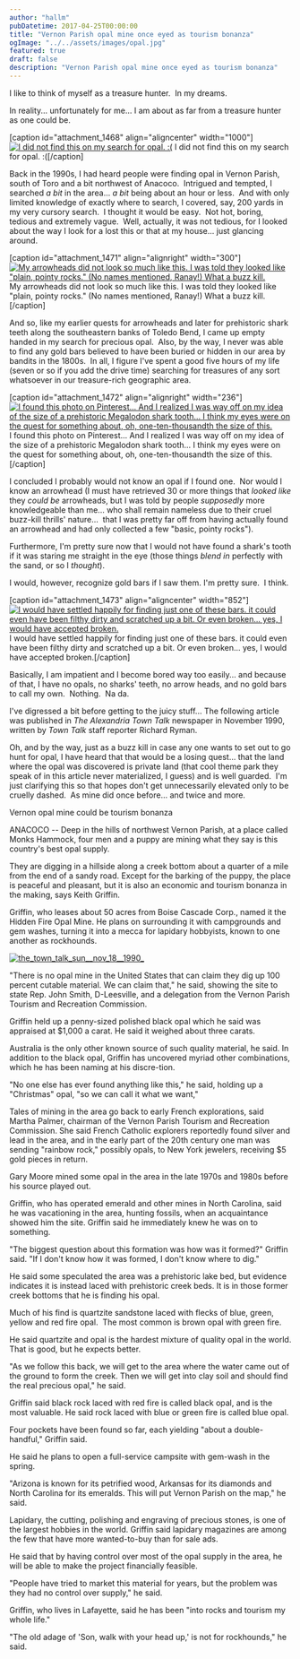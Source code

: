 ```yaml
---
author: "hallm"
pubDatetime: 2017-04-25T00:00:00
title: "Vernon Parish opal mine once eyed as tourism bonanza"
ogImage: "../../assets/images/opal.jpg"
featured: true
draft: false
description: "Vernon Parish opal mine once eyed as tourism bonanza"
---
```


I like to think of myself as a treasure hunter.  In my dreams.

In reality... unfortunately for me... I am about as far from a treasure hunter as one could be.

\[caption id="attachment\_1468" align="aligncenter" width="1000"\][![I did not find this on my search for opal. :(](images/opal.jpg)](https://allthingssabine.com/wp-content/uploads/2017/04/opal.jpg) I did not find this on my search for opal. :(\[/caption\]

Back in the 1990s, I had heard people were finding opal in Vernon Parish, south of Toro and a bit northwest of Anacoco.  Intrigued and tempted, I searched _a bit_ in the area... _a bit_ being about an hour or less.  And with only limited knowledge of exactly where to search, I covered, say, 200 yards in my very cursory search.  I thought it would be easy.  Not hot, boring, tedious and extremely vague.  Well, actually, it was not tedious, for I looked about the way I look for a lost this or that at my house... just glancing around.

\[caption id="attachment\_1471" align="alignright" width="300"\][![My arrowheads did not look so much like this. I was told they looked like "plain, pointy rocks." (No names mentioned, Ranay!) What a buzz kill.](images/arrowhead-300x251.jpg)](https://allthingssabine.com/wp-content/uploads/2017/04/arrowhead.jpg) My arrowheads did not look so much like this. I was told they looked like "plain, pointy rocks." (No names mentioned, Ranay!) What a buzz kill.\[/caption\]

And so, like my earlier quests for arrowheads and later for prehistoric shark teeth along the southeastern banks of Toledo Bend, I came up empty handed in my search for precious opal.  Also, by the way, I never was able to find any gold bars believed to have been buried or hidden in our area by bandits in the 1800s.  In all, I figure I've spent a good five hours of my life (seven or so if you add the drive time) searching for treasures of any sort whatsoever in our treasure-rich geographic area.

\[caption id="attachment\_1472" align="alignright" width="236"\][![I found this photo on Pinterest... And I realized I was way off on my idea of the size of a prehistoric Megalodon shark tooth... I think my eyes were on the quest for something about, oh, one-ten-thousandth the size of this.](images/shark.jpg)](https://allthingssabine.com/wp-content/uploads/2017/04/shark.jpg) I found this photo on Pinterest... And I realized I was way off on my idea of the size of a prehistoric Megalodon shark tooth... I think my eyes were on the quest for something about, oh, one-ten-thousandth the size of this.\[/caption\]

I concluded I probably would not know an opal if I found one.  Nor would I know an arrowhead (I must have retrieved 30 or more things that _looked like_ they _could be_ arrowheads, but I was told by people _supposedly_ more knowledgeable than me... who shall remain nameless due to their cruel buzz-kill thrills' nature...  that I was pretty far off from having actually found an arrowhead and had only collected a few "basic, pointy rocks").

Furthermore, I'm pretty sure now that I would not have found a shark's tooth if it was staring me straight in the eye (those things _blend in_ perfectly with the sand, or so I _thought_).

I would, however, recognize gold bars if I saw them. I'm pretty sure.  I think.

\[caption id="attachment\_1473" align="aligncenter" width="852"\][![I would have settled happily for finding just one of these bars. it could even have been filthy dirty and scratched up a bit. Or even broken... yes, I would have accepted broken.](images/gold.jpg)](https://allthingssabine.com/wp-content/uploads/2017/04/gold.jpg) I would have settled happily for finding just one of these bars. it could even have been filthy dirty and scratched up a bit. Or even broken... yes, I would have accepted broken.\[/caption\]

Basically, I am impatient and I become bored way too easily... and because of that, I have no opals, no sharks' teeth, no arrow heads, and no gold bars to call my own.  Nothing.  Na da.

I've digressed a bit before getting to the juicy stuff... The following article was published in _The Alexandria Town Talk_ newspaper in November 1990, written by _Town Talk_ staff reporter Richard Ryman.

Oh, and by the way, just as a buzz kill in case any one wants to set out to go hunt for opal, I have heard that that would be a losing quest... that the land where the opal was discovered is private land (that cool theme park they speak of in this article never materialized, I guess) and is well guarded.  I'm just clarifying this so that hopes don't get unnecessarily elevated only to be cruelly dashed.  As mine did once before... and twice and more.

Vernon opal mine could be tourism bonanza

ANACOCO -- Deep in the hills of northwest Vernon Parish, at a place called Monks Hammock, four men and a puppy are mining what they say is this country's best opal supply.

They are digging in a hillside along a creek bottom about a quarter of a mile from the end of a sandy road. Except for the barking of the puppy, the place is peaceful and pleasant, but it is also an economic and tourism bonanza in the making, says Keith Griffin.

Griffin, who leases about 50 acres from Boise Cascade Corp., named it the Hidden Fire Opal Mine. He plans on surrounding it with campgrounds and gem washes, turning it into a mecca for lapidary hobbyists, known to one another as rockhounds.

[![the_town_talk_sun__nov_18__1990_](images/The_Town_Talk_Sun__Nov_18__1990_-621x1024.jpg)](https://allthingssabine.com/wp-content/uploads/2017/04/The_Town_Talk_Sun__Nov_18__1990_.jpg)

"There is no opal mine in the United States that can claim they dig up 100 percent cutable material. We can claim that," he said, showing the site to state Rep. John Smith, D-Leesville, and a delegation from the Vernon Parish Tourism and Recreation Commission.

Griffin held up a penny-sized polished black opal which he said was appraised at $1,000 a carat. He said it weighed about three carats.

Australia is the only other known source of such quality material, he said. In addition to the black opal, Griffin has uncovered myriad other combinations, which he has been naming at his discre-tion.

"No one else has ever found anything like this," he said, holding up a "Christmas" opal, "so we can call it what we want,"

Tales of mining in the area go back to early French explorations, said Martha Palmer, chairman of the Vernon Parish Tourism and Recreation Commission. She said French Catholic explorers reportedly found silver and lead in the area, and in the early part of the 20th century one man was sending "rainbow rock," possibly opals, to New York jewelers, receiving $5 gold pieces in return.

Gary Moore mined some opal in the area in the late 1970s and 1980s before his source played out.

Griffin, who has operated emerald and other mines in North Carolina, said he was vacationing in the area, hunting fossils, when an acquaintance showed him the site. Griffin said he immediately knew he was on to something.

"The biggest question about this formation was how was it formed?" Griffin said. "If I don't know how it was formed, I don't know where to dig."

He said some speculated the area was a prehistoric lake bed, but evidence indicates it is instead laced with prehistoric creek beds. It is in those former creek bottoms that he is finding his opal.

Much of his find is quartzite sandstone laced with flecks of blue, green, yellow and red fire opal.  The most common is brown opal with green fire.

He said quartzite and opal is the hardest mixture of quality opal in the world. That is good, but he expects better.

"As we follow this back, we will get to the area where the water came out of the ground to form the creek. Then we will get into clay soil and should find the real precious opal," he said.

Griffin said black rock laced with red fire is called black opal, and is the most valuable. He said rock laced with blue or green fire is called blue opal.

Four pockets have been found so far, each yielding "about a double-handful," Griffin said.

He said he plans to open a full-service campsite with gem-wash in the spring.

"Arizona is known for its petrified wood, Arkansas for its diamonds and North Carolina for its emeralds. This will put Vernon Parish on the map," he said.

Lapidary, the cutting, polishing and engraving of precious stones, is one of the largest hobbies in the world. Griffin said lapidary magazines are among the few that have more wanted-to-buy than for sale ads.

He said that by having control over most of the opal supply in the area, he will be able to make the project financially feasible.

"People have tried to market this material for years, but the problem was they had no control over supply," he said.

Griffin, who lives in Lafayette, said he has been "into rocks and tourism my whole life."

"The old adage of 'Son, walk with your head up,' is not for rockhounds," he said.